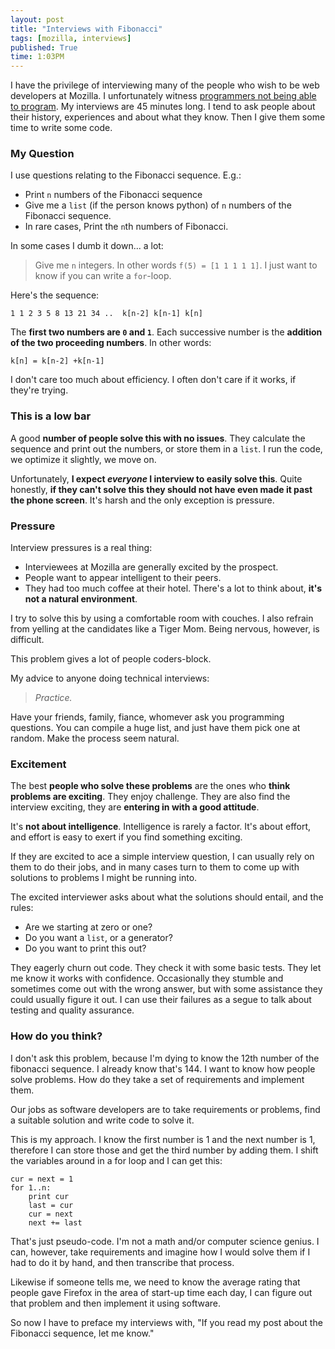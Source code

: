 ```yaml
---
layout: post
title: "Interviews with Fibonacci"
tags: [mozilla, interviews]
published: True
time: 1:03PM
---
```

[ch]: http://www.codinghorror.com/blog/2007/02/why-cant-programmers-program.html

I have the privilege of interviewing many of the people who wish to be web
developers at Mozilla.  I unfortunately witness
[programmers not being able to program][ch].  My interviews are 45 minutes
long.  I tend to ask people about their history, experiences and about what
they know.  Then I give them some time to write some code.

### My Question

I use questions relating to the Fibonacci sequence.  E.g.:

* Print `n` numbers of the Fibonacci sequence
* Give me a `list` (if the person knows python) of `n` numbers of the Fibonacci
  sequence.
* In rare cases, Print the `n`th numbers of Fibonacci.

In some cases I dumb it down... a lot:

> Give me `n` integers.  In other words `f(5) = [1 1 1 1 1]`.  I just want to
> know if you can write a `for`-loop.

Here's the sequence:

	1 1 2 3 5 8 13 21 34 ..  k[n-2] k[n-1] k[n]

The **first two numbers are `0` and `1`**.  Each successive number is the
**addition of the two proceeding numbers**.  In other words:

	k[n] = k[n-2] +k[n-1]

I don't care too much about efficiency.  I often don't care if it works, if
they're trying.

### This is a low bar

A good **number of people solve this with no issues**.  They calculate the
sequence and print out the numbers, or store them in a `list`.  I run the code,
we optimize it slightly, we move on.

Unfortunately, **I expect *everyone* I interview to easily solve this**.  Quite
honestly, **if they can't solve this they should not have even made it past the
phone screen**.  It's harsh and the only exception is pressure.

### Pressure

Interview pressures is a real thing:

* Interviewees at Mozilla are generally excited by the prospect.
* People want to appear intelligent to their peers.
* They had too much coffee at their hotel.  There's a lot to think about,
  **it's not a natural environment**.

I try to solve this by using a comfortable room with couches.  I also refrain
from yelling at the candidates like a Tiger Mom.  Being nervous, however, is
difficult.

This problem gives a lot of people coders-block.

My advice to anyone doing technical interviews:

> *Practice.*

Have your friends, family, fiance, whomever ask you programming questions.  You
can compile a huge list, and just have them pick one at random.  Make the
process seem natural.

### Excitement

The best **people who solve these problems** are the ones who
**think problems are exciting**.  They enjoy challenge.  They are also find the
interview exciting, they are **entering in with a good attitude**.

It's **not about intelligence**.  Intelligence is rarely a factor.  It's about
effort, and effort is easy to exert if you find something exciting.

If they are excited to ace a simple interview question, I can usually rely on
them to do their jobs, and in many cases turn to them to come up with solutions
to problems I might be running into.

The excited interviewer asks about what the solutions should entail, and the
rules:

* Are we starting at zero or one?
* Do you want a `list`, or a generator?
* Do you want to print this out?

They eagerly churn out code.  They check it with some basic tests.  They let me
know it works with confidence.  Occasionally they stumble and sometimes come
out with the wrong answer, but with some assistance they could usually figure
it out.  I can use their failures as a segue to talk about testing and quality
assurance.

### How do you think?

I don't ask this problem, because I'm dying to know the 12th number of the
fibonacci sequence.  I already know that's 144.  I want to know how people
solve problems.  How do they take a set of requirements and implement them.

Our jobs as software developers are to take requirements or problems, find a
suitable solution and write code to solve it.

This is my approach.  I know the first number is 1 and the next number is 1,
therefore I can store those and get the third number by adding them.  I shift
the variables around in a for loop and I can get this:

	cur = next = 1
	for 1..n:
		print cur
		last = cur
		cur = next
		next += last

That's just pseudo-code.  I'm not a math and/or computer science genius.  I
can, however, take requirements and imagine how I would solve them if I had to
do it by hand, and then transcribe that process.

Likewise if someone tells me, we need to know the average rating that people
gave Firefox in the area of start-up time each day, I can figure out that
problem and then implement it using software.

So now I have to preface my interviews with, "If you read my post about the
Fibonacci sequence, let me know."

